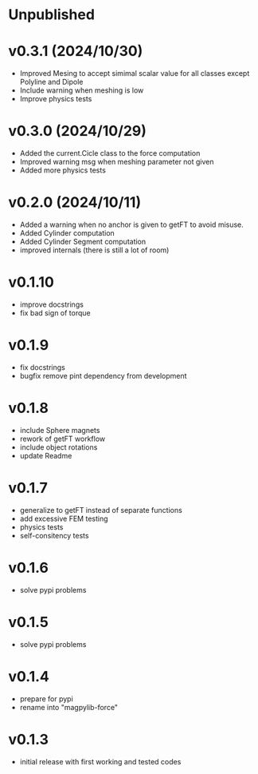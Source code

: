 # Unpublished

# v0.3.1 (2024/10/30)
- Improved Mesing to accept simimal scalar value for all classes except Polyline and Dipole
- Include warning when meshing is low
- Improve physics tests

# v0.3.0 (2024/10/29)
- Added the current.Cicle class to the force computation
- Improved warning msg when meshing parameter not given
- Added more physics tests

# v0.2.0 (2024/10/11)
- Added a warning when no anchor is given to getFT to avoid misuse.
- Added Cylinder computation
- Added Cylinder Segment computation
- improved internals (there is still a lot of room)

# v0.1.10
- improve docstrings
- fix bad sign of torque

# v0.1.9
- fix docstrings
- bugfix remove pint dependency from development

# v0.1.8
- include Sphere magnets
- rework of getFT workflow
- include object rotations
- update Readme

# v0.1.7
- generalize to getFT instead of separate functions
- add excessive FEM testing
- physics tests
- self-consitency tests

# v0.1.6
- solve pypi problems

# v0.1.5
- solve pypi problems

# v0.1.4
- prepare for pypi
- rename into "magpylib-force"

# v0.1.3
- initial release with first working and tested codes
